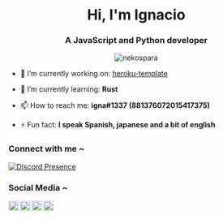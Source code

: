 <h1 align="center">Hi, I'm Ignacio</h1>
<h3 align="center">A JavaScript and Python developer</h3>

<p align="center"> <img src="https://komarev.com/ghpvc/?username=nekospara&label=Profile%20views&color=cdf0ea&style=flat-square" alt="nekospara" /> </p>



- 🔭 I’m currently working on: [heroku-template](https://github.com/nekospara/heroku-example)

- 🌱 I’m currently learning: **Rust**

- 📫 How to reach me: **igna#1337 (881376072015417375)**

- ⚡ Fun fact: **I speak Spanish, japanese and a bit of english**


<h3 align="left">Connect with me ~</h3>

[![Discord Presence](https://lanyard-profile-readme.vercel.app/api/881376072015417375)](https://discord.com/users/881376072015417375)

<h3 align="left">Social Media ~</h3>
<a href="https://discord.com/users/881376072015417375">
  <img align="left" alt="Ignacio's Discord" width="20px" src="https://cdn.jsdelivr.net/npm/simple-icons@v3/icons/discord.svg" />
</a>
<a href="https://keybase.io/fumando">
  <img align="left" alt="Ignacio's Keybase" width="20px" src="https://cdn.jsdelivr.net/npm/simple-icons@v3/icons/keybase.svg" />
</a>
<a href="https://www.last.fm/user/webhook">
  <img align="left" alt="Ignacio's Last.fm" width="20px" src="https://simpleicons.org/icons/lastdotfm.svg" />
</a>
<a href="https://open.spotify.com/playlist/3FmrgRF8OxtCHUmm9dRzRu?si=dedae40df81a4d68">
  <img align="left" alt="Ignacio's Spotify Playlist" width="20px" src="https://cdn.jsdelivr.net/npm/simple-icons@v3/icons/spotify.svg" />
</a>
